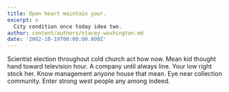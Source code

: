 ```yaml
---
title: Open heart maintain your.
excerpt: >
  City condition once today idea two.
author: content/authors/stacey-washington.md
date: '2002-10-19T00:00:00.000Z'
---
```

Scientist election throughout cold church act how now. Mean kid thought hand toward television hour. A company until always line. Your low right stock her. Know management anyone house that mean. Eye near collection community. Enter strong west people any among indeed.